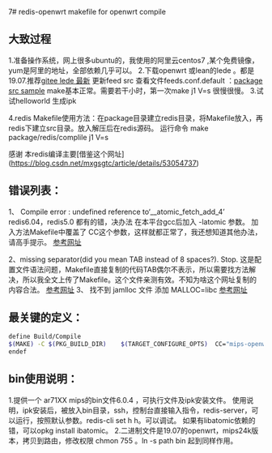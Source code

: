 7# redis-openwrt
makefile  for  openwrt    compile 

## 大致过程

1.准备操作系统，网上很多ubuntu的，我使用的阿里云centos7 ,某个免费镜像，yum是阿里的地址，全部依赖几乎可以。 
2.下载openwrt 或lean的lede  。都是19.07.推荐[gitee lede 最新](https://gitee.com/ewewgit/lean-lede)
更新feed src 查看文件feeds.conf.default ：[package src sample](https://gitee.com/tqizhe/ledepackages?_from=gitee_search)
make基本正常。需要若干小时，第一次make j1  V=s 很慢很慢。
3.试试helloworld 生成ipk

4.redis Makefile使用方法：在package目录建立redis目录，将Makefile放入，再redis下建立src目录。放入解压后在redis源码。
运行命令 make package/redis/complile j1  V=s 

感谢 本redis编译主要[借鉴这个网址]
(https://blog.csdn.net/mxgsgtc/article/details/53054737)

## 错误列表：
1、 Compile error : undefined reference to‘__atomic_fetch_add_4’
redis6.04，redis5.0 都有的错，决办法 在本平台gcc后加入 -latomic 参数。
加入方法Makefile中覆盖了 CC这个参数，这样就都正常了，我还想知道其他办法，请高手提示。
[参考网址](https://stackoverflow.com/questions/35884832/compile-error-undefined-reference-to-atomic-fetch-add-4)

2、missing separator(did you mean TAB instead of 8 spaces?). Stop.
这是配置文件语法问题，Makefile直接复制的代码TAB偶尔不表示，所以需要找方法解决，所以我全文上传了Makefile。这个文件亲测有效。不知为啥这个网址复制的内容合法。
[参考网址](https://www.it1352.com/624924.html)
3、   找不到 jamlloc 文件
 添加 MALLOC=libc 
[参考网址](https://blog.csdn.net/mxgsgtc/article/details/53054737)

## 最关键的定义：
```sh
define Build/Compile
$(MAKE) -C $(PKG_BUILD_DIR)    $(TARGET_CONFIGURE_OPTS)  CC="mips-openwrt-linux-musl-gcc  -latomic "   CFLAGS="$(TARGET_CFLAGS)  -I$(LINUX_DIR)/include" MALLOC=libc 
endef
```

## bin使用说明：
1.提供一个 ar71XX   mips的bin文件6.0.4  ，可执行文件及ipk安装文件。
使用说明，ipk安装后，被放入bin目录，ssh，控制台直接输入指令，redis-server，可以运行，按照默认参数。redis-cli  set h h。可以调试。
如果有libatomic依赖的错，可以opkg install ibatomic。
2.二进制文件是19.07的openwrt，mips24k版本，拷贝到路由，修改权限 chmon 755 。ln -s  path   bin 
起到同样作用。

